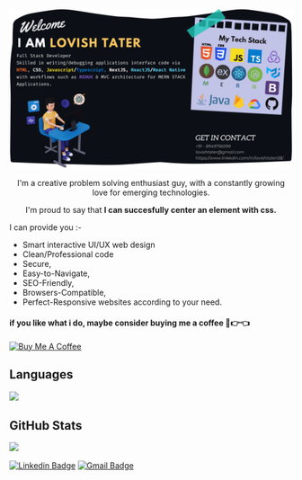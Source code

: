 ![Banner Lovish](https://github.com/lovishtater/lovishtater/blob/main/GithubIntro.png)
<p align="center">I'm a creative problem solving enthusiast guy, with a constantly growing love for emerging technologies.</p>
<p align="center">I'm proud to say that <b>I can succesfully center an element with css.</b></p>
<!-- <img width="48%" src="http://github-readme-streak-stats.herokuapp.com?user=lovishtater"> -->


I can provide you :-
- Smart interactive UI/UX web design 
- Clean/Professional code 
- Secure,
- Easy-to-Navigate, 
- SEO-Friendly, 
- Browsers-Compatible, 
- Perfect-Responsive websites according to your need.

<!-- <h2>🚀 Some Tools I Use</h2>
<p align="left">
  <img src="https://raw.githubusercontent.com/devicons/devicon/master/icons/react/react-original-wordmark.svg" alt="react" width="45" height="45" />
  <img src="https://raw.githubusercontent.com/devicons/devicon/master/icons/html5/html5-original-wordmark.svg" alt="html5" width="45" height="45" />
  <img src="https://raw.githubusercontent.com/devicons/devicon/master/icons/css3/css3-original-wordmark.svg" alt="css3" width="45" height="45" />
  <img src="https://raw.githubusercontent.com/devicons/devicon/master/icons/javascript/javascript-original.svg" alt="javascript" width="45" height="45" />
  <img src="https://raw.githubusercontent.com/devicons/devicon/master/icons/typescript/typescript-original.svg" alt="typescript" width="45" height="45" />
  <img src="https://raw.githubusercontent.com/devicons/devicon/master/icons/nodejs/nodejs-original-wordmark.svg" alt="nodejs" width="45" height="45" />
  <img src="https://raw.githubusercontent.com/devicons/devicon/master/icons/mongodb/mongodb-original.svg" alt="mongodb" width="45" height="45" />
  <img src="https://raw.githubusercontent.com/devicons/devicon/master/icons/firebase/firebase-plain.svg" alt="firebase" width="45" height="45" />
  <img src="https://raw.githubusercontent.com/devicons/devicon/master/icons/bootstrap/bootstrap-plain.svg" alt="bootstrap" width="45" height="45" /> 
  <img src="https://raw.githubusercontent.com/devicons/devicon/master/icons/java/java-original-wordmark.svg" alt="java" width="45" height="45" />
  <img src="https://raw.githubusercontent.com/devicons/devicon/master/icons/heroku/heroku-plain.svg" alt="heroku" width="45" height="45" />
  <img src="https://raw.githubusercontent.com/devicons/devicon/master/icons/github/github-original.svg" alt="github" width="45" height="45" />
  <img src="https://www.vectorlogo.zone/logos/google_cloud/google_cloud-icon.svg" alt="gcp" width="45" height="45" />
  <img height="20" src="https://raw.githubusercontent.com/github/explore/80688e429a7d4ef2fca1e82350fe8e3517d3494d/topics/visual-studio-code/visual-studio-code.png">
</p> -->

#### if you like what i do, maybe consider buying me a coffee 🥺👉👈
<a href="https://www.buymeacoffee.com/lovishtater" target="_blank"><img src="https://cdn.buymeacoffee.com/buttons/v2/default-violet.png" alt="Buy Me A Coffee" width="150" ></a>

<!-- <p align="left">
<img src="https://github-readme-stats.vercel.app/api?username=lovishtater&show_icons=true&hide=issues&hide_border=true">
<img width="48%" src="https://github-readme-stats.vercel.app/api/top-langs/?username=lovishtater&hide=TeX&layout=compact">
</p> -->

## Languages

<img width="50%" src="https://github-readme-stats.vercel.app/api/top-langs/?username=lovishtater&theme=tokyonight&langs_count=10&layout=compact&show_icons=true&border_radius=40">

## GitHub Stats

<img width="48%" src="http://github-readme-streak-stats.herokuapp.com?user=lovishtater&theme=tokyonight">
<!--  <p align="center"> </p> -->
 
[![Linkedin Badge](https://img.shields.io/badge/-LovishTater-blue?style=flat-square&logo=Linkedin&logoColor=white&link=https://www.linkedin.com/in/lovishtater08)](https://www.linkedin.com/in/lovishtater08)
[![Gmail Badge](https://img.shields.io/badge/-lovishtater@gmail.com-c14438?style=flat-square&logo=Gmail&logoColor=white&link=mailto:lovishtater@gmail.com)](mailto:lovishtater@gmail.com)
